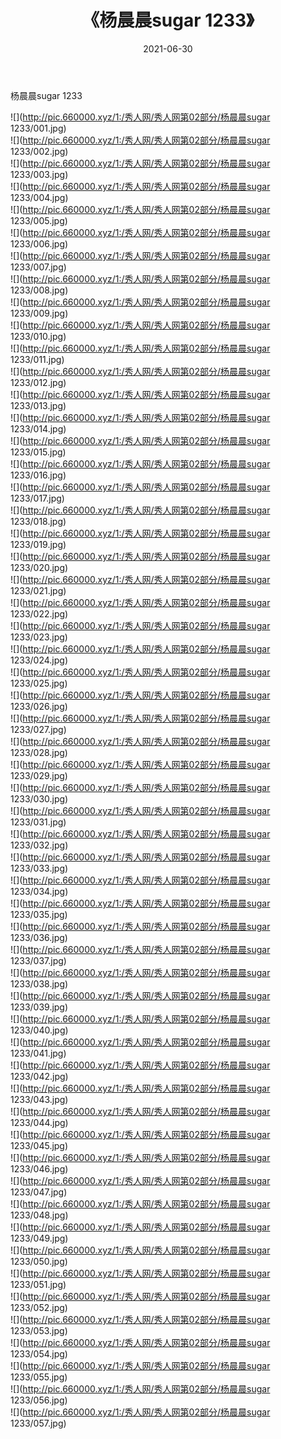 ﻿---
layout: post
title:  《杨晨晨sugar 1233》
date:   2021-06-30
img: http://pic.660000.xyz/1:/秀人网/秀人网第02部分/杨晨晨sugar 1233/000.jpg
categories: [美女, 清纯, 唯美]
---

杨晨晨sugar 1233

  ![](http://pic.660000.xyz/1:/秀人网/秀人网第02部分/杨晨晨sugar 1233/001.jpg) <br> ![](http://pic.660000.xyz/1:/秀人网/秀人网第02部分/杨晨晨sugar 1233/002.jpg) <br> ![](http://pic.660000.xyz/1:/秀人网/秀人网第02部分/杨晨晨sugar 1233/003.jpg) <br> ![](http://pic.660000.xyz/1:/秀人网/秀人网第02部分/杨晨晨sugar 1233/004.jpg) <br> ![](http://pic.660000.xyz/1:/秀人网/秀人网第02部分/杨晨晨sugar 1233/005.jpg) <br> ![](http://pic.660000.xyz/1:/秀人网/秀人网第02部分/杨晨晨sugar 1233/006.jpg) <br> ![](http://pic.660000.xyz/1:/秀人网/秀人网第02部分/杨晨晨sugar 1233/007.jpg) <br> ![](http://pic.660000.xyz/1:/秀人网/秀人网第02部分/杨晨晨sugar 1233/008.jpg) <br> ![](http://pic.660000.xyz/1:/秀人网/秀人网第02部分/杨晨晨sugar 1233/009.jpg) <br> ![](http://pic.660000.xyz/1:/秀人网/秀人网第02部分/杨晨晨sugar 1233/010.jpg) <br> ![](http://pic.660000.xyz/1:/秀人网/秀人网第02部分/杨晨晨sugar 1233/011.jpg) <br> ![](http://pic.660000.xyz/1:/秀人网/秀人网第02部分/杨晨晨sugar 1233/012.jpg) <br> ![](http://pic.660000.xyz/1:/秀人网/秀人网第02部分/杨晨晨sugar 1233/013.jpg) <br> ![](http://pic.660000.xyz/1:/秀人网/秀人网第02部分/杨晨晨sugar 1233/014.jpg) <br> ![](http://pic.660000.xyz/1:/秀人网/秀人网第02部分/杨晨晨sugar 1233/015.jpg) <br> ![](http://pic.660000.xyz/1:/秀人网/秀人网第02部分/杨晨晨sugar 1233/016.jpg) <br> ![](http://pic.660000.xyz/1:/秀人网/秀人网第02部分/杨晨晨sugar 1233/017.jpg) <br> ![](http://pic.660000.xyz/1:/秀人网/秀人网第02部分/杨晨晨sugar 1233/018.jpg) <br> ![](http://pic.660000.xyz/1:/秀人网/秀人网第02部分/杨晨晨sugar 1233/019.jpg) <br> ![](http://pic.660000.xyz/1:/秀人网/秀人网第02部分/杨晨晨sugar 1233/020.jpg) <br> ![](http://pic.660000.xyz/1:/秀人网/秀人网第02部分/杨晨晨sugar 1233/021.jpg) <br> ![](http://pic.660000.xyz/1:/秀人网/秀人网第02部分/杨晨晨sugar 1233/022.jpg) <br> ![](http://pic.660000.xyz/1:/秀人网/秀人网第02部分/杨晨晨sugar 1233/023.jpg) <br> ![](http://pic.660000.xyz/1:/秀人网/秀人网第02部分/杨晨晨sugar 1233/024.jpg) <br> ![](http://pic.660000.xyz/1:/秀人网/秀人网第02部分/杨晨晨sugar 1233/025.jpg) <br> ![](http://pic.660000.xyz/1:/秀人网/秀人网第02部分/杨晨晨sugar 1233/026.jpg) <br> ![](http://pic.660000.xyz/1:/秀人网/秀人网第02部分/杨晨晨sugar 1233/027.jpg) <br> ![](http://pic.660000.xyz/1:/秀人网/秀人网第02部分/杨晨晨sugar 1233/028.jpg) <br> ![](http://pic.660000.xyz/1:/秀人网/秀人网第02部分/杨晨晨sugar 1233/029.jpg) <br> ![](http://pic.660000.xyz/1:/秀人网/秀人网第02部分/杨晨晨sugar 1233/030.jpg) <br> ![](http://pic.660000.xyz/1:/秀人网/秀人网第02部分/杨晨晨sugar 1233/031.jpg) <br> ![](http://pic.660000.xyz/1:/秀人网/秀人网第02部分/杨晨晨sugar 1233/032.jpg) <br> ![](http://pic.660000.xyz/1:/秀人网/秀人网第02部分/杨晨晨sugar 1233/033.jpg) <br> ![](http://pic.660000.xyz/1:/秀人网/秀人网第02部分/杨晨晨sugar 1233/034.jpg) <br> ![](http://pic.660000.xyz/1:/秀人网/秀人网第02部分/杨晨晨sugar 1233/035.jpg) <br> ![](http://pic.660000.xyz/1:/秀人网/秀人网第02部分/杨晨晨sugar 1233/036.jpg) <br> ![](http://pic.660000.xyz/1:/秀人网/秀人网第02部分/杨晨晨sugar 1233/037.jpg) <br> ![](http://pic.660000.xyz/1:/秀人网/秀人网第02部分/杨晨晨sugar 1233/038.jpg) <br> ![](http://pic.660000.xyz/1:/秀人网/秀人网第02部分/杨晨晨sugar 1233/039.jpg) <br> ![](http://pic.660000.xyz/1:/秀人网/秀人网第02部分/杨晨晨sugar 1233/040.jpg) <br> ![](http://pic.660000.xyz/1:/秀人网/秀人网第02部分/杨晨晨sugar 1233/041.jpg) <br> ![](http://pic.660000.xyz/1:/秀人网/秀人网第02部分/杨晨晨sugar 1233/042.jpg) <br> ![](http://pic.660000.xyz/1:/秀人网/秀人网第02部分/杨晨晨sugar 1233/043.jpg) <br> ![](http://pic.660000.xyz/1:/秀人网/秀人网第02部分/杨晨晨sugar 1233/044.jpg) <br> ![](http://pic.660000.xyz/1:/秀人网/秀人网第02部分/杨晨晨sugar 1233/045.jpg) <br> ![](http://pic.660000.xyz/1:/秀人网/秀人网第02部分/杨晨晨sugar 1233/046.jpg) <br> ![](http://pic.660000.xyz/1:/秀人网/秀人网第02部分/杨晨晨sugar 1233/047.jpg) <br> ![](http://pic.660000.xyz/1:/秀人网/秀人网第02部分/杨晨晨sugar 1233/048.jpg) <br> ![](http://pic.660000.xyz/1:/秀人网/秀人网第02部分/杨晨晨sugar 1233/049.jpg) <br> ![](http://pic.660000.xyz/1:/秀人网/秀人网第02部分/杨晨晨sugar 1233/050.jpg) <br> ![](http://pic.660000.xyz/1:/秀人网/秀人网第02部分/杨晨晨sugar 1233/051.jpg) <br> ![](http://pic.660000.xyz/1:/秀人网/秀人网第02部分/杨晨晨sugar 1233/052.jpg) <br> ![](http://pic.660000.xyz/1:/秀人网/秀人网第02部分/杨晨晨sugar 1233/053.jpg) <br> ![](http://pic.660000.xyz/1:/秀人网/秀人网第02部分/杨晨晨sugar 1233/054.jpg) <br> ![](http://pic.660000.xyz/1:/秀人网/秀人网第02部分/杨晨晨sugar 1233/055.jpg) <br> ![](http://pic.660000.xyz/1:/秀人网/秀人网第02部分/杨晨晨sugar 1233/056.jpg) <br> ![](http://pic.660000.xyz/1:/秀人网/秀人网第02部分/杨晨晨sugar 1233/057.jpg) <br>